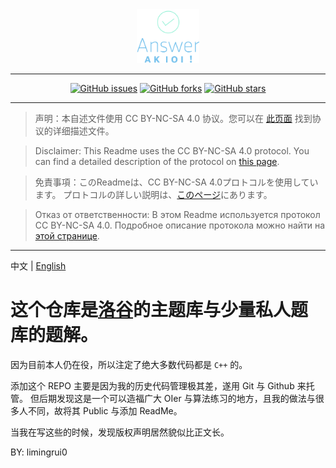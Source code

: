 <div style="text-align: center;"><img style="max-width:20%;overflow:hidden;" src="./sources/LOGO.svg" alt=""></div>

---

<div style="text-align: center;"> <a href="https://github.com/Limingrui0/Luogu_answers/issues"><img alt="GitHub issues" src="https://img.shields.io/github/issues/Limingrui0/Luogu_answers"></a> <a href="https://github.com/Limingrui0/Luogu_answers/network"><img alt="GitHub forks" src="https://img.shields.io/github/forks/Limingrui0/Luogu_answers"></a> <a href="https://github.com/Limingrui0/Luogu_answers/stargazers"><img alt="GitHub stars" src="https://img.shields.io/github/stars/Limingrui0/Luogu_answers"></a> </div>

---

> 声明：本自述文件使用 CC BY-NC-SA 4.0
> 协议。您可以在 [此页面](https://creativecommons.org/licenses/by-nc-sa/4.0/deed.zh-Hans) 找到协议的详细描述文件。

> Disclaimer: This Readme uses the CC BY-NC-SA 4.0 protocol. You can find a detailed description of the protocol
> on [this page](https://creativecommons.org/licenses/by-nc-sa/4.0/deed.en).

> 免責事項：このReadmeは、CC BY-NC-SA 4.0プロトコルを使用しています。
> プロトコルの詳しい説明は、[このページ](https://creativecommons.org/licenses/by-nc-sa/4.0/deed.ja)にあります。

> Отказ от ответственности: В этом Readme используется протокол CC BY-NC-SA 4.0. Подробное описание протокола можно
> найти на [этой странице](https://creativecommons.org/licenses/by-nc-sa/4.0/deed.be).

---

中文 | [English](./Readme-EN.md)

# 这个仓库是[洛谷](https://www.luogu.com.cn)的主题库与少量私人题库的题解。

因为目前本人仍在役，所以注定了绝大多数代码都是 `C++` 的。

添加这个 REPO 主要是因为我的历史代码管理极其差，遂用 Git 与 Github 来托管。
但后期发现这是一个可以造福广大 OIer 与算法练习的地方，且我的做法与很多人不同，故将其 Public 与添加 ReadMe。

当我在写这些的时候，发现版权声明居然貌似比正文长。

BY: limingrui0